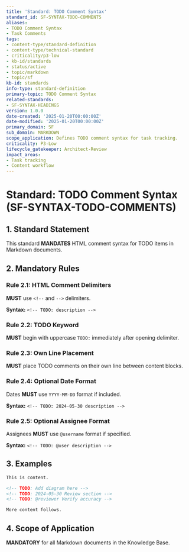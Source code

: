 ```yaml
---
title: 'Standard: TODO Comment Syntax'
standard_id: SF-SYNTAX-TODO-COMMENTS
aliases:
- TODO Comment Syntax
- Task Comments
tags:
- content-type/standard-definition
- content-type/technical-standard
- criticality/p3-low
- kb-id/standards
- status/active
- topic/markdown
- topic/sf
kb-id: standards
info-type: standard-definition
primary-topic: TODO Comment Syntax
related-standards:
- SF-SYNTAX-HEADINGS
version: 1.0.0
date-created: '2025-01-20T00:00:00Z'
date-modified: '2025-01-20T00:00:00Z'
primary_domain: SF
sub_domain: MARKDOWN
scope_application: Defines TODO comment syntax for task tracking.
criticality: P3-Low
lifecycle_gatekeeper: Architect-Review
impact_areas:
- Task tracking
- Content workflow
---
```

# Standard: TODO Comment Syntax (SF-SYNTAX-TODO-COMMENTS)

## 1. Standard Statement

This standard **MANDATES** HTML comment syntax for TODO items in Markdown documents.

## 2. Mandatory Rules

### Rule 2.1: HTML Comment Delimiters
**MUST** use `<!--` and `-->` delimiters.

**Syntax:** `<!-- TODO: description -->`

### Rule 2.2: TODO Keyword
**MUST** begin with uppercase `TODO:` immediately after opening delimiter.

### Rule 2.3: Own Line Placement
**MUST** place TODO comments on their own line between content blocks.

### Rule 2.4: Optional Date Format
Dates **MUST** use `YYYY-MM-DD` format if included.

**Syntax:** `<!-- TODO: 2024-05-30 description -->`

### Rule 2.5: Optional Assignee Format
Assignees **MUST** use `@username` format if specified.

**Syntax:** `<!-- TODO: @user description -->`

## 3. Examples

```markdown
This is content.

<!-- TODO: Add diagram here -->
<!-- TODO: 2024-05-30 Review section -->
<!-- TODO: @reviewer Verify accuracy -->

More content follows.
```

## 4. Scope of Application

**MANDATORY** for all Markdown documents in the Knowledge Base. 